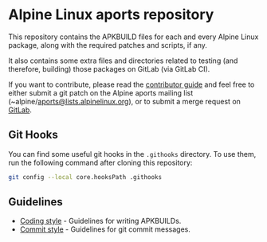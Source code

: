 Alpine Linux aports repository
==============================

This repository contains the APKBUILD files for each and every
Alpine Linux package, along with the required patches and scripts,
if any.

It also contains some extra files and directories related to testing
(and therefore, building) those packages on GitLab (via GitLab CI).

If you want to contribute, please read the
[contributor guide](https://wiki.alpinelinux.org/wiki/Alpine_Linux:Contribute)
and feel free to either submit a git patch on the Alpine aports
mailing list (~alpine/aports@lists.alpinelinux.org), or to submit a
merge request on [GitLab](https://gitlab.alpinelinux.org/alpine/aports).


Git Hooks
---------

You can find some useful git hooks in the `.githooks` directory.
To use them, run the following command after cloning this repository:

```sh
git config --local core.hooksPath .githooks
```

Guidelines
----------

- [Coding style](CODINGSTYLE.md) - Guidelines for writing APKBUILDs.
- [Commit style](COMMITSTYLE.md) - Guidelines for git commit messages.

